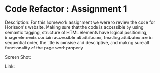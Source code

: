 # Code Refactor : Assignment 1

Description:
For this homework assignment we were to review the code for Horiseon's website. Making sure that the code is accessible by using semantic tagging, structure of HTML elements have logical positioning, image elements contain accessible alt attributes, heading attributes are in sequential order, the title is consise and descriptive, and making sure all functionality of the page work properly.

Screen Shot: 

Link:
